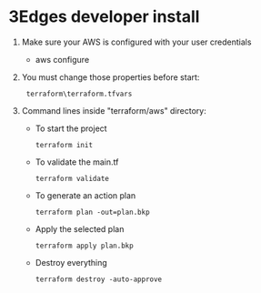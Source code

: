 # 3Edges developer install

1) Make sure your AWS is configured with your user credentials
    - aws configure

2) You must change those properties before start:

        terraform\terraform.tfvars

3) Command lines inside "terraform/aws" directory:

    - To start the project

        ```terraform init```

    - To validate the main.tf

        ```terraform validate```

    - To generate an action plan

        ```terraform plan -out=plan.bkp```

    - Apply the selected plan

        ```terraform apply plan.bkp```

    - Destroy everything

        ```terraform destroy -auto-approve```

